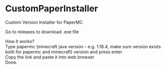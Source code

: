 # CustomPaperInstaller
Custom Version Installer for PaperMC

Go to releases to download .exe file<br/>

How it works?<br/>
Type papermc (minecraft java version -  e.g. 1.16.4, make sure version exists both for papermc and minecraft) version and press enter<br/>
Copy the link and paste it into web browser<br/>
Done.<br/>
